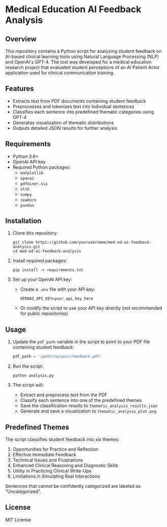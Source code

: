 # Medical Education AI Feedback Analysis

## Overview

This repository contains a Python script for analyzing student feedback on AI-based clinical learning tools using Natural Language Processing (NLP) and OpenAI's GPT-4. The tool was developed for a medical education research project that evaluated student perceptions of an AI Patient Actor application used for clinical communication training.

## Features

- Extracts text from PDF documents containing student feedback
- Preprocesses and tokenizes text into individual sentences
- Classifies each sentence into predefined thematic categories using GPT-4
- Generates visualization of thematic distributions
- Outputs detailed JSON results for further analysis

## Requirements

- Python 3.6+
- OpenAI API key
- Required Python packages:
  - `matplotlib`
  - `openai`
  - `pdfminer.six`
  - `nltk`
  - `numpy`
  - `seaborn`
  - `pandas`

## Installation

1. Clone this repository:
   ```
   git clone https://github.com/yourusername/med-ed-ai-feedback-analysis.git
   cd med-ed-ai-feedback-analysis
   ```

2. Install required packages:
   ```
   pip install -r requirements.txt
   ```

3. Set up your OpenAI API key:
   - Create a `.env` file with your API key:
     ```
     OPENAI_API_KEY=your_api_key_here
     ```
   - Or modify the script to use your API key directly (not recommended for public repositories)

## Usage

1. Update the `pdf_path` variable in the script to point to your PDF file containing student feedback:
   ```python
   pdf_path = '/path/to/your/feedback.pdf'
   ```

2. Run the script:
   ```
   python analysis.py
   ```

3. The script will:
   - Extract and preprocess text from the PDF
   - Classify each sentence into one of the predefined themes
   - Save the classification results to `thematic_analysis_results.json`
   - Generate and save a visualization to `thematic_analysis_plot.png`

## Predefined Themes

The script classifies student feedback into six themes:

1. Opportunities for Practice and Reflection
2. Effective Immediate Feedback
3. Technical Issues and Frustrations
4. Enhanced Clinical Reasoning and Diagnostic Skills
5. Utility in Practicing Clinical Write-Ups
6. Limitations in Simulating Real Interactions

Sentences that cannot be confidently categorized are labeled as "Uncategorized".

## License

MIT License

